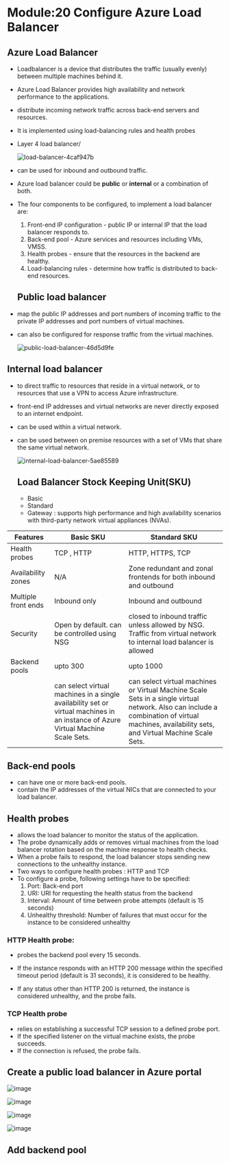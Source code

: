 # Module:20 Configure Azure Load Balancer

## Azure Load Balancer

- Loadbalancer is a device that distributes the traffic (usually evenly) between multiple machines behind it.
- Azure Load Balancer provides high availability and network performance to the applications.
- distribute incoming network traffic across back-end servers and resources.
- It is implemented using load-balancing rules and health probes
- Layer 4 load balancer/

  ![load-balancer-4caf947b](https://github.com/anuja2015/AZ-104/assets/16287330/187a7aaf-9ab3-4108-b330-08a38d9bdd1f)

- can be used for inbound and outbound traffic.
- Azure load balancer could be __public__ or __internal__ or a combination of both.
- The four components to be configured, to implement a load balancer are:
    
     1. Front-end IP configuration  - public IP or internal IP that the load balancer responds to.
     2. Back-end pool - Azure services and resources including VMs, VMSS.
     3. Health probes - ensure that the resources in the backend are healthy.
     4. Load-balancing rules - determine how traffic is distributed to back-end resources.

  ## Public load balancer

- map the public IP addresses and port numbers of incoming traffic to the private IP addresses and port numbers of virtual machines.
- can also be configured for response traffic from the virtual machines.
 

    ![public-load-balancer-46d5d9fe](https://github.com/anuja2015/AZ-104/assets/16287330/2f4cd555-ed9e-42ee-baaa-18fd7433a2f5)


## Internal load balancer

- to direct traffic to resources that reside in a virtual network, or to resources that use a VPN to access Azure infrastructure.
- front-end IP addresses and virtual networks are never directly exposed to an internet endpoint.
- can be used within a virtual network.
- can be used between on premise resources with a set of VMs that share the same virtual network.

  ![internal-load-balancer-5ae85589](https://github.com/anuja2015/AZ-104/assets/16287330/9d67bf1c-daf8-4419-b803-3e85603610de)

  ## Load Balancer Stock Keeping Unit(SKU)

  - Basic
  - Standard
  - Gateway : supports high performance and high availability scenarios with third-party network virtual appliances (NVAs).

| Features | Basic SKU | Standard SKU |
| -------- | --------- | ------------ |
| Health probes | TCP , HTTP | HTTP, HTTPS, TCP |
| Availability zones | N/A | Zone redundant and zonal frontends for both inbound and outbound |
| Multiple front ends | Inbound only | Inbound and outbound |
| Security | Open by default. can be controlled using NSG | closed to inbound traffic unless allowed by NSG. Traffic from virtual network to internal load balancer is allowed |
| Backend pools | upto 300 | upto 1000 |
| | can select virtual machines in a single availability set or virtual machines in an instance of Azure Virtual Machine Scale Sets.| can select virtual machines or Virtual Machine Scale Sets in a single virtual network. Also can include a combination of virtual machines, availability sets, and Virtual Machine Scale Sets.|

## Back-end pools

- can have one or more back-end pools.
- contain the IP addresses of the virtual NICs that are connected to your load balancer.

## Health probes

- allows the  load balancer to monitor the status of the application.
- The probe dynamically adds or removes virtual machines from the load balancer rotation based on the machine response to health checks.
- When a probe fails to respond, the load balancer stops sending new connections to the unhealthy instance.
- Two ways to configure health probes : HTTP and TCP
- To configure a probe, following settings have to be specified:
    1. Port: Back-end port
    2. URI: URI for requesting the health status from the backend
    3. Interval: Amount of time between probe attempts (default is 15 seconds)
    4. Unhealthy threshold: Number of failures that must occur for the instance to be considered unhealthy


### HTTP Health probe:

- probes the backend pool every 15 seconds.
- If the instance responds with an HTTP 200 message within the specified timeout period (default is 31 seconds), it is considered to be healthy.

- If any status other than HTTP 200 is returned, the instance is considered unhealthy, and the probe fails.

### TCP Health probe

- relies on establishing a successful TCP session to a defined probe port.
- If the specified listener on the virtual machine exists, the probe succeeds.
- If the connection is refused, the probe fails.

## Create a public load balancer in Azure portal

![image](https://github.com/anuja2015/AZ-104/assets/16287330/e58acbaa-f89f-4b7b-9d2b-055fe24ac309)

![image](https://github.com/anuja2015/AZ-104/assets/16287330/fe52853d-ff59-4172-9c26-6c7227d34b0a)

![image](https://github.com/anuja2015/AZ-104/assets/16287330/a7ceda75-43f9-4406-b292-ce30c32b0af1)

![image](https://github.com/anuja2015/AZ-104/assets/16287330/f48d7dd4-eaa2-466b-a458-1d3c07dd5af4)

## Add backend pool




